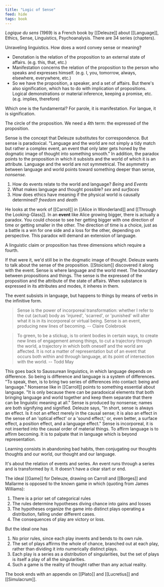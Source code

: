 ```yaml
---
title: "Logic of Sense"
feed: hide
tags: book
---
```


_Logique du sens_ (1969) is a French book by [[Deleuze]] about [[Language]], Ethics, Sense, Linguistics, Psychoanalysis. There are 34 series (chapters). 

Unraveling linguistics. How does a word convey sense or meaning? 
* Denotation is the relation of the proposition to an external state of affairs.  (e.g. this, that, etc.)
* Manifestation concerns the relation of the proposition to the person who speaks and expresses himself. (e.g. I, you, tomorrow, always, elsewhere, everywhere, etc.)
* So we have the proposition, a speaker, and a set of affairs. But there's also signification, which has to do with implication of propositions. Logical demonstrations or material inference, keeping a promise, etc. (e.g. implies, therefore)

Which one is the fundamental? For parole, it is manifestation. For langue, it is signification. 

The circle of the proposition. We need a 4th term: the expressed of the proposition. 

Sense is the concept that Deleuze substitutes for correspondence. But sense is paradoxical. "Language and the world are not simply a tidy match but rather a complex event, an event that only later gets honed by the dogmatic image of thought into something smooth." In addition, the paradox points to the proposition in which it subsists and the world of which it is an attribute. Language and the world are not symmetrical. The asymmetry between language and world points toward something deeper than sense, _nonsense._

1. How do events relate to the world and language? _Being_ and _Events_
2. What makes language and thought possible? _sex_ and _surfaces_
3. How does ethics have meaning if the physical world is causally determined? _freedom_ and _death_


He looks at the work of [[Carroll]] in [[Alice in Wonderland]] and [[Through the Looking-Glass]]. In an **event** like Alice growing bigger, there is actually a paradox. You could choose to see her getting bigger with one direction of time or getting smaller in the other. The direction of time is a choice, just as a battle is a win for one side and a loss for the other, depending on perspective. This paradox will demand an extension of language. 

A linguistic claim or proposition has three dimensions which require a fourth.



If that were it, we'd still be in the dogmatic image of thought. Deleuze wants to talk about the sense of the proposition. [[Stoicism]] discovered it along with the event. Sense is where language and the world meet. The boundary between propositions and things. The sense is the expressed of the proposition and the attribute of the state of affairs. When substance is expressed in its attributes and modes, it inheres in them. 

The event subsists in language, but happens to things by means of verbs in the infinitive form. 

 > Sense is the power of incorporeal transformation: whether I refer to the cut (actual) body as 'injured', 'scarred', or 'punished' will alter what it is in its incorporeal or virtual being. Sense is an event, producing new lines of becoming. -- Claire Colebrook
 
> To green, to be a stickup, is to orient bodies in certain ways, to create new lines of engagement among things, to cut a trajectory through the world, a trajectory in which both oneself and the world are affected. It is not a matter of representation but of an event that occurs both within and through language, at its point of intersection with the world.  -- Todd May


This goes back to Saussurean linguistics, in which language depends on difference. So being is difference and language is a system of differences. "To speak, then, is to bring two series of differences into contact: being and language." Nonsense like in [[Carroll]] points to something essential about language. "It is only because there can be paradoxical elements that both bringing language and world together and keep them separate that there can be linguistic meaning at all." Sense is produced by nonsense; names are both signifying and signified. Deleuze says, "In short, sense is always an effect. Is it not an effect merely in the causal sense; it is also an effect in the sense of an 'optical effect' or a 'sound effect,' or, even better, a surface effect, a position effect, and a language effect." Sense is incorporeal, it is not inserted into the causal order of material things. To affirm language is to affirm becoming. It is to palpate that in language which is beyond representation.

Learning consists in abandoning bad habits, then conjugating our thoughts thoughts and our world, our thought and our language. 


It's about the relation of events and series. An event runs through a series and is transformed by it. It doesn't have a clear start or end. 

The ideal [[Game]] for Deleuze, drawing on Carroll and [[Borges]] and Mallarme is opposed to the known game in which (quoting from James Williams):

1. There is a prior set of categorical rules
2. The rules determine hypotheses diving chance into gains and losses
3. The hypotheses organize the game into distinct plays operating a distribution, falling under different cases.
4. The consequences of play are victory or loss.

But the ideal one has

1. No prior rules, since each play invents and bends to its own rule.
2. The set of plays affirms the whole of chance, branched out at each play, rather than dividing it into numerically distinct plays.
3. Each play is a series as a distribution of singularities, but the set of plays is itself a play of all the singularities.
4. Such a game is the reality of thought rather than any actual reality. 

The book ends with an appendix on [[Plato]] and [[Lucretius]] and [[Simulacrum]]. 
